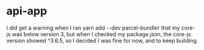 # api-app


I did get a warning when I ran yarn add --dev parcel-bundler that my core-js was below version 3, but when I checked my package.json, the core-js version showed ^3.6.5, so I decided I was fine for now, and to keep building.
